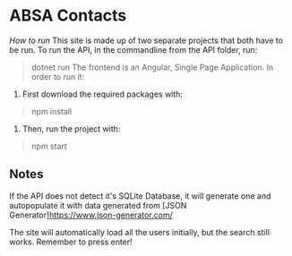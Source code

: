 # ABSA Contacts #

*How to run*
This site is made up of two separate projects that both have to be run.
To run the API, in the commandline from the API folder, run:
  > dotnet run
The frontend is an Angular, Single Page Application.  In order to run it:
1. First download the required packages with:
  > npm install
1. Then, run the project with:
  > npm start
  
## Notes ##

If the API does not detect it's SQLite Database, it will generate one and autopopulate it with data generated from 
[JSON Generator]https://www.json-generator.com/

The site will automatically load all the users initially, but the search still works.  Remember to press enter!
